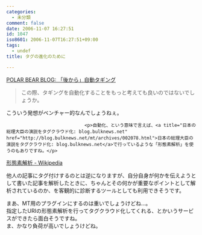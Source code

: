 ```yaml
---
categories:
  - 未分類
comment: false
date: 2006-11-07 16:27:51
id: 1047
iso8601: 2006-11-07T16:27:51+09:00
tags:
  - undef
title: タグの進化のために

---
```


<div class="entry-body">
                                 <p><a title="POLAR BEAR BLOG: 「後から」自動タギング" href="http://akihitok.typepad.jp/blog/2006/04/post_1421.html">POLAR BEAR BLOG: 「後から」自動タギング</a></p>

<blockquote>この際、タギングを自動化することをもっと考えても良いのではないでしょうか。</blockquote>

<p>こういう発想がベンチャー的なんでしょうねぇ。</p>
                              
                                 <p>自動化、という意味で言えば、<a title="日本の総理大臣の演説をタグクラウド化: blog.bulknews.net" href="http://blog.bulknews.net/mt/archives/002078.html">日本の総理大臣の演説をタグクラウド化: blog.bulknews.net</a>で行っているような「形態素解析」を使うのもありですね。</p>

<p><a href="http://ja.wikipedia.org/wiki/%E5%BD%A2%E6%85%8B%E7%B4%A0%E8%A7%A3%E6%9E%90">形態素解析 - Wikipedia</a></p>

<p>他人の記事にタグ付けするのとは逆になりますが、自分自身が何かを伝えようとして書いた記事を解析したときに、ちゃんとその何かが重要なポイントとして解析されているのか、を客観的に診断するツールとしても利用できそうです。</p>

<p>まあ、MT用のプラグインにするのは重いでしょうけどね…。<br />
指定したURIの形態素解析を行ってタグクラウド化してくれる、とかいうサービスができたら面白そうですね。<br />
ま、かなり負荷が高いでしょうけどね。</p>
                              </div>    	